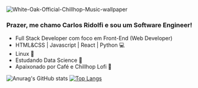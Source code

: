 ![White-Oak-Official-Chillhop-Music-wallpaper](https://user-images.githubusercontent.com/27232476/142006943-538c42ca-babc-4df4-8b3d-5805c06283c0.gif)

### Prazer, me chamo Carlos Ridolfi e sou um Software Engineer!
- Full Stack Developer com foco em Front-End (Web Developer)
- HTML&CSS | Javascript | React | Python 💻
- Linux 🐧
- Estudando Data Science 🎲
- Apaixonado por Café e Chillhop Lofi 🦝

![Anurag's GitHub stats](https://github-readme-stats.vercel.app/api?username=carlosridolfi&count_private=true&show_icons=true&theme=dark)
 [![Top Langs](https://github-readme-stats.vercel.app/api/top-langs/?username=carlosridolfi&langs_count=8&theme=dark)](https://github.com/anuraghazra/github-readme-stats)


